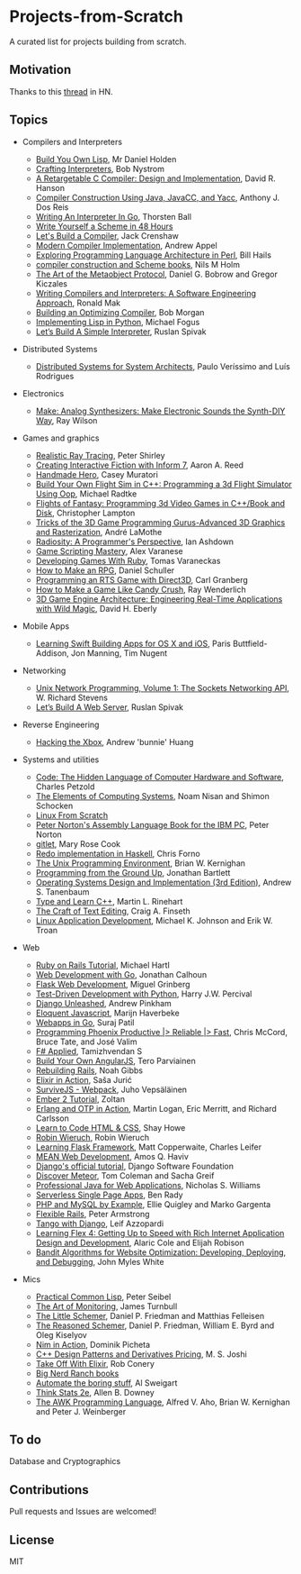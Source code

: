 # Projects-from-Scratch
A curated list for projects building from scratch.

## Motivation
Thanks to this [thread](https://news.ycombinator.com/item?id=13660086) in HN.

## Topics

* Compilers and Interpreters
   * [Build You Own Lisp](http://www.buildyourownlisp.com/), Mr Daniel Holden
   * [Crafting Interpreters](http://www.craftinginterpreters.com/), Bob Nystrom
   * [A Retargetable C Compiler: Design and Implementation](https://www.amazon.com/Retargetable-Compiler-Design-Implementation/dp/0805316701), David R. Hanson
   * [Compiler Construction Using Java, JavaCC, and Yacc](https://www.amazon.com/Compiler-Construction-Using-Java-JavaCC/dp/0470949597), Anthony J. Dos Reis
   * [Writing An Interpreter In Go](https://interpreterbook.com/), Thorsten Ball
   * [Write Yourself a Scheme in 48 Hours](https://en.wikibooks.org/wiki/Write_Yourself_a_Scheme_in_48_Hours)
   * [Let's Build a Compiler](http://compilers.iecc.com/crenshaw/), Jack Crenshaw
   * [Modern Compiler Implementation](https://www.cs.princeton.edu/~appel/modern/), Andrew Appel
   * [Exploring Programming Language Architecture in Perl](http://www.billhails.net/Book/front.html), Bill Hails
   * [compiler construction and Scheme books](http://t3x.org/index.html), Nils M Holm
   * [The Art of the Metaobject Protocol](https://www.amazon.com/Art-Metaobject-Protocol-Gregor-Kiczales/dp/0262610744), Daniel G. Bobrow and Gregor Kiczales
   * [Writing Compilers and Interpreters: A Software Engineering Approach](https://www.amazon.com/Writing-Compilers-Interpreters-Software-Engineering/dp/0470177071), Ronald Mak
   * [Building an Optimizing Compiler](https://www.amazon.com/Building-Optimizing-Compiler-Bob-Morgan/dp/155558179X), Bob Morgan
   * [Implementing Lisp in Python](http://fogus.me/fun/lithp/), Michael Fogus
   * [Let’s Build A Simple Interpreter](https://ruslanspivak.com/lsbasi-part1/), Ruslan Spivak
   
* Distributed Systems
   * [Distributed Systems for System Architects](http://www.springer.com/us/book/9780792372660), Paulo Veríssimo and Luís Rodrigues
   
* Electronics
   * [Make: Analog Synthesizers: Make Electronic Sounds the Synth-DIY Way](https://www.amazon.com/Make-Analog-Synthesizers-Electronic-Synth-DIY/dp/1449345220), Ray Wilson
   
* Games and graphics
   * [Realistic Ray Tracing](https://www.amazon.com/Realistic-Tracing-Second-Peter-Shirley/dp/1568814615), Peter Shirley
   * [Creating Interactive Fiction with Inform 7](http://inform7.textories.com/), Aaron A. Reed
   * [Handmade Hero](https://handmadehero.org/), Casey Muratori
   * [Build Your Own Flight Sim in C++: Programming a 3d Flight Simulator Using Oop](https://www.amazon.com/Build-Your-Own-Flight-Sim/dp/1571690220), Michael Radtke
   * [Flights of Fantasy: Programming 3d Video Games in C++/Book and Disk](https://www.amazon.com/Flights-Fantasy-Programming-Video-Games/dp/1878739182/), Christopher Lampton
   * [Tricks of the 3D Game Programming Gurus-Advanced 3D Graphics and Rasterization](https://www.amazon.com/Tricks-Programming-Gurus-Advanced-Graphics-Rasterization/dp/0672318350), André LaMothe
   * [Radiosity: A Programmer's Perspective](http://www.helios32.com/resources.htm), Ian Ashdown
   * [Game Scripting Mastery](https://books.google.ca/books/about/Game_Scripting_Mastery.html?id=q5jdl_LLreMC), Alex Varanese
   * [Developing Games With Ruby](https://leanpub.com/developing-games-with-ruby/read), Tomas Varaneckas
   * [How to Make an RPG](https://howtomakeanrpg.com/), Daniel Schuller
   * [Programming an RTS Game with Direct3D](https://books.google.com.com/books/about/Programming_an_RTS_Game_with_Direct3D.html?id=jVkmAQAACAAJ&redir_esc=y), Carl Granberg
   * [How to Make a Game Like Candy Crush](https://www.raywenderlich.com/66877/how-to-make-a-game-like-candy-crush-part-1), Ray Wenderlich
   * [3D Game Engine Architecture: Engineering Real-Time Applications with Wild Magic](https://www.amazon.com/Game-Engine-Architecture-Engineering-Applications/dp/012229064X), David H. Eberly
   
* Mobile Apps
   * [Learning Swift Building Apps for OS X and iOS](http://shop.oreilly.com/product/0636920045946.do), Paris Buttfield-Addison, Jon Manning, Tim Nugent
   
* Networking
   * [Unix Network Programming, Volume 1: The Sockets Networking API](https://www.amazon.com/Unix-Network-Programming-Sockets-Networking/dp/0131411551), W. Richard Stevens
   * [Let’s Build A Web Server](https://ruslanspivak.com/lsbaws-part1/), Ruslan Spivak
   
* Reverse Engineering
   * [Hacking the Xbox](http://hackingthexbox.com/), Andrew 'bunnie' Huang

* Systems and utilities
   * [Code: The Hidden Language of Computer Hardware and Software](http://www.charlespetzold.com/code/), Charles Petzold
   * [The Elements of Computing Systems](http://www.nand2tetris.org/), Noam Nisan and Shimon Schocken
   * [Linux From Scratch](http://www.linuxfromscratch.org/)
   * [Peter Norton's Assembly Language Book for the IBM PC](https://www.amazon.com/Peter-Nortons-Assembly-Language-Book/dp/0136619010), Peter Norton
   * [gitlet](https://github.com/maryrosecook/gitlet), Mary Rose Cook
   * [Redo implementation in Haskell](https://github.com/jekor/redo), Chris Forno
   * [The Unix Programming Environment](https://www.amazon.com/Unix-Programming-Environment-Prentice-Hall-Software/dp/013937681X), Brian W. Kernighan
   * [Programming from the Ground Up](https://www.amazon.com/Programming-Ground-Up-Jonathan-Bartlett/dp/0975283847), Jonathan Bartlett
   * [Operating Systems Design and Implementation (3rd Edition)](https://www.amazon.com/Operating-Systems-Design-Implementation-3rd/dp/0131429388), Andrew S. Tanenbaum
   * [Type and Learn C++](https://www.amazon.co.uk/Type-Learn-learn-programming/dp/1568843100), Martin L. Rinehart
   * [The Craft of Text Editing](https://www.finseth.com/craft/), Craig A. Finseth
   * [Linux Application Development](http://www.danlj.org/lad/), Michael K. Johnson and Erik W. Troan
   
* Web
   * [Ruby on Rails Tutorial](https://www.railstutorial.org/), Michael Hartl
   * [Web Development with Go](https://www.usegolang.com), Jonathan Calhoun
   * [Flask Web Development](https://flaskbook.com/), Miguel Grinberg
   * [Test-Driven Development with Python](http://www.obeythetestinggoat.com/), Harry J.W. Percival
   * [Django Unleashed](https://django-unleashed.com/), Andrew Pinkham
   * [Eloquent Javascript](http://eloquentjavascript.net/), Marijn Haverbeke
   * [Webapps in Go](https://github.com/thewhitetulip/web-dev-golang-anti-textbook/), Suraj Patil
   * [Programming Phoenix Productive |> Reliable |> Fast](https://pragprog.com/book/phoenix/programming-phoenix), Chris McCord, Bruce Tate, and José Valim
   * [F# Applied](http://products.tamizhvendan.in/fsharp-applied/), Tamizhvendan S
   * [Build Your Own AngularJS](https://teropa.info/build-your-own-angular/), Tero Parviainen
   * [Rebuilding Rails](http://rebuilding-rails.com/), Noah Gibbs
   * [Elixir in Action](https://www.amazon.com/Elixir-Action-scaron-Juri-cacute/dp/161729201X), Saša Jurić
   * [SurviveJS - Webpack](https://survivejs.com/), Juho Vepsäläinen
   * [Ember 2 Tutorial](http://yoember.com/), Zoltan
   * [Erlang and OTP in Action](https://www.manning.com/books/erlang-and-otp-in-action), Martin Logan, Eric Merritt, and Richard Carlsson
   * [Learn to Code HTML & CSS](http://learn.shayhowe.com/html-css/), Shay Howe
   * [Robin Wieruch](https://github.com/rwieruch/the-road-to-learn-react), Robin Wieruch
   * [Learning Flask Framework](https://www.packtpub.com/web-development/learning-flask-framework), Matt Copperwaite, Charles Leifer
   * [MEAN Web Development](https://www.amazon.de/MEAN-Web-Development-Amos-Haviv/dp/1783983280), Amos Q. Haviv
   * [Django's official tutorial](https://docs.djangoproject.com/en/1.10/intro/tutorial01/), Django Software Foundation
   * [Discover Meteor](https://www.discovermeteor.com/), Tom Coleman and Sacha Greif
   * [Professional Java for Web Applications](https://www.amazon.com/Professional-Java-Applications-Nicholas-Williams/dp/1118656466), Nicholas S. Williams
   * [Serverless Single Page Apps](https://pragprog.com/book/brapps/serverless-single-page-apps), Ben Rady
   * [PHP and MySQL by Example](https://www.amazon.com/PHP-MySQL-Example-Ellie-Quigley/dp/0131875086), Ellie Quigley and Marko Gargenta
   * [Flexible Rails](https://www.manning.com/books/flexible-rails), Peter Armstrong 
   * [Tango with Django](http://www.tangowithdjango.com/), Leif Azzopardi
   * [Learning Flex 4: Getting Up to Speed with Rich Internet Application Design and Development](https://www.amazon.com/d/0596805632), Alaric Cole and Elijah Robison
   * [Bandit Algorithms for Website Optimization: Developing, Deploying, and Debugging](https://www.amazon.com/Bandit-Algorithms-Website-Optimization-Developing/dp/1449341330), John Myles White
   
* Mics
   * [Practical Common Lisp](http://www.gigamonkeys.com/book/), Peter Seibel
   * [The Art of Monitoring](https://www.artofmonitoring.com/), James Turnbull
   * [The Little Schemer](https://mitpress.mit.edu/books/little-schemer-fourth-edition), Daniel P. Friedman and Matthias Felleisen
   * [The Reasoned Schemer](https://mitpress.mit.edu/books/reasoned-schemer), Daniel P. Friedman, William E. Byrd and Oleg Kiselyov
   * [Nim in Action](https://www.manning.com/books/nim-in-action?a_aid=niminaction&a_bid=78a27e81), Dominik Picheta
   * [C++ Design Patterns and Derivatives Pricing](https://www.amazon.com/Patterns-Derivatives-Pricing-Mathematics-Finance/dp/0521721628), M. S. Joshi
   * [Take Off With Elixir](https://bigmachine.io/products/take-off-with-elixir/), Rob Conery
   * [Big Nerd Ranch books](https://www.bignerdranch.com/books/)
   * [Automate the boring stuff](https://automatetheboringstuff.com/), Al Sweigart
   * [Think Stats 2e](http://greenteapress.com/wp/think-stats-2e/), Allen B. Downey
   * [The AWK Programming Language](https://www.amazon.com/AWK-Programming-Language-Alfred-Aho/dp/020107981X), Alfred V. Aho, Brian W. Kernighan and Peter J. Weinberger 

## To do
Database and Cryptographics

## Contributions
Pull requests and Issues are welcomed!

## License
MIT
